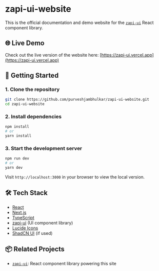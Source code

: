 # zapi-ui-website

This is the official documentation and demo website for the [`zapi-ui`](https://github.com/yourusername/zapi-ui) React component library.

## 🌐 Live Demo

Check out the live version of the website here: [https://zapi-ui.vercel.app](https://zapi-ui.vercel.app)

## 🚀 Getting Started

### 1. Clone the repository

```bash
git clone https://github.com/purveshjambhulkar/zapi-ui-website.git
cd zapi-ui-website
```

### 2. Install dependencies

```bash
npm install
# or
yarn install
```

### 3. Start the development server

```bash
npm run dev
# or
yarn dev
```

Visit `http://localhost:3000` in your browser to view the local version.

## 🛠 Tech Stack

- [React](https://reactjs.org/)
- [Next.js](https://nextjs.org/)
- [TypeScript](https://www.typescriptlang.org/)
- [zapi-ui](https://github.com/yourusername/zapi-ui) (UI component library)
- [Lucide Icons](https://lucide.dev/)
- [ShadCN UI](https://ui.shadcn.dev/) (if used)



## 📦 Related Projects

- [`zapi-ui`](https://github.com/purveshjambhulkar/zapi-ui): React component library powering this site
